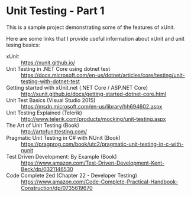 # Unit Testing - Part 1

This is a sample project demonstrating some of the features of xUnit.

Here are some links that I provide useful information about xUnit and unit tesing basics:

<dl>
    <dt>xUnit</dt>
    <dd><a href="https://xunit.github.io/" target="_blank">https://xunit.github.io/</a></dd>
    <dt>Unit Testing in .NET Core using dotnet test</dt>
    <dd><a href="https://docs.microsoft.com/en-us/dotnet/articles/core/testing/unit-testing-with-dotnet-test" target="_blank">https://docs.microsoft.com/en-us/dotnet/articles/core/testing/unit-testing-with-dotnet-test</a></dd>
    <dt>Getting started with xUnit.net (.NET Core / ASP.NET Core)</dt>
    <dd><a href="http://xunit.github.io/docs/getting-started-dotnet-core.html" target="_blank">http://xunit.github.io/docs/getting-started-dotnet-core.html</a></dd>
    <dt>Unit Test Basics (Visual Studio 2015)</dt>
    <dd><a href="https://msdn.microsoft.com/en-us/library/hh694602.aspx" target="_blank">https://msdn.microsoft.com/en-us/library/hh694602.aspx</a></dd>
    <dt>Unit Testing Explained (Telerik)</dt>
    <dd><a href="http://www.telerik.com/products/mocking/unit-testing.aspx" target="_blank">http://www.telerik.com/products/mocking/unit-testing.aspx</a></dd>
    <dt>The Art of Unit Testing (Book)</dt>
    <dd><a href="http://artofunittesting.com/" target="_blank">http://artofunittesting.com/</a></dd>
    <dt>Pragmatic Unit Testing in C# with NUnit (Book)</dt>
    <dd><a href="https://pragprog.com/book/utc2/pragmatic-unit-testing-in-c-with-nunit" target="_blank">https://pragprog.com/book/utc2/pragmatic-unit-testing-in-c-with-nunit</a></dd>
    <dt>Test Driven Development: By Example (Book)</dt>
    <dd><a href="https://www.amazon.com/Test-Driven-Development-Kent-Beck/dp/0321146530" target="_blank">https://www.amazon.com/Test-Driven-Development-Kent-Beck/dp/0321146530</a></dd>
    <dt>Code Complete 2ed (Chapter 22 - Developer Testing)</dt>
    <dd><a href="https://www.amazon.com/Code-Complete-Practical-Handbook-Construction/dp/0735619670" target="_blank">https://www.amazon.com/Code-Complete-Practical-Handbook-Construction/dp/0735619670</a></dd>
<!--    
    <dt>xUnit</dt>
    <dd><a href="xunit" target="_blank">xunit</a></dd>
-->
</dl>


